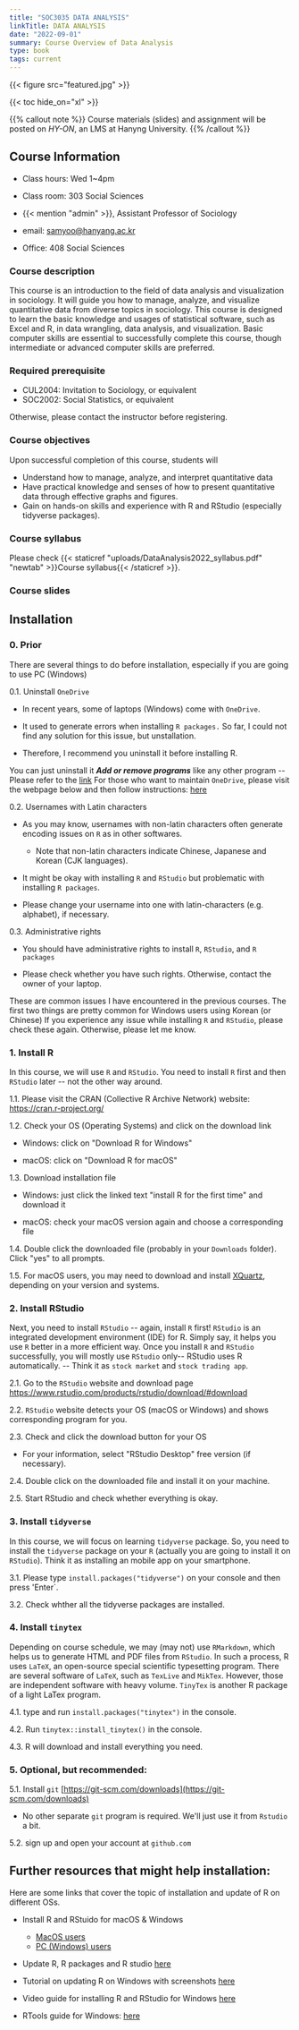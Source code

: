 ```yaml
---
title: "SOC3035 DATA ANALYSIS"
linkTitle: DATA ANALYSIS
date: "2022-09-01"
summary: Course Overview of Data Analysis 
type: book
tags: current
---
```


{{< figure src="featured.jpg" >}}

{{< toc hide_on="xl" >}}


{{% callout note %}}
Course materials (slides) and assignment will be posted on *HY-ON*, an LMS at Hanyng University.
{{% /callout %}}


## **Course Information** 

- Class hours: Wed 1~4pm 
- Class room: 303 Social Sciences 

- {{< mention "admin" >}}, Assistant Professor of Sociology 
- email: samyoo@hanyang.ac.kr
- Office: 408 Social Sciences


### Course description

This course is an introduction to the field of data analysis and visualization in sociology. It will guide you how to manage, analyze, and visualize quantitative data from diverse topics in sociology. This course is designed to learn the basic knowledge and usages of statistical software, such as Excel and R, in data wrangling, data analysis, and visualization. Basic computer skills are essential to successfully complete this course, though intermediate or advanced computer skills are preferred.

### Required prerequisite

- CUL2004: Invitation to Sociology, or equivalent 
- SOC2002: Social Statistics, or equivalent

Otherwise, please contact the instructor before registering.

### Course objectives

Upon successful completion of this course, students will  
- Understand how to manage, analyze, and interpret quantitative data 
- Have practical knowledge and senses of how to present quantitative data through effective graphs and figures.
- Gain on hands-on skills and experience with R and RStudio (especially tidyverse packages).

### Course syllabus 

Please check {{< staticref "uploads/DataAnalysis2022_syllabus.pdf" "newtab" >}}Course syllabus{{< /staticref >}}.

### Course slides 



## Installation

### 0. Prior 

There are several things to do before installation, especially if you are going to use PC (Windows)

0.1. Uninstall `OneDrive` 

- In recent years, some of laptops (Windows) come with `OneDrive`.   
    
- It used to generate errors when installing `R packages.` So far, I could not find any solution for this issue, but unstallation. 
    
- Therefore, I recommend you uninstall it before installing R. 
    
You can just uninstall it **_Add or remove programs_** like any other program -- Please refer to the [link](https://support.microsoft.com/en-us/office/turn-off-disable-or-uninstall-onedrive-f32a17ce-3336-40fe-9c38-6efb09f944b0)
For those who want to maintain `OneDrive`, please visit the webpage below and then follow instructions: [here](https://medium.com/@ValidScience/how-to-fix-rstudios-package-installation-on-windows-10-c1e602bf3a1f) 
    
    
0.2. Usernames with Latin characters 

- As you may know, usernames with non-latin characters often generate encoding issues on `R` as in other softwares.  

    - Note that non-latin characters indicate Chinese, Japanese and Korean (CJK languages). 
        
- It might be okay with installing `R` and `RStudio` but problematic with installing `R packages`.  
        
- Please change your username into one with latin-characters (e.g. alphabet), if necessary.  
    
0.3. Administrative rights

- You should have administrative rights to install `R`, `RStudio`, and `R packages`
    
- Please check whether you have such rights. 
    Otherwise, contact the owner of your laptop. 
    
These are common issues I have encountered in the previous courses. 
The first two things are pretty common for Windows users using Korean (or Chinese)
If you experience any issue while installing `R` and `RStudio`, please check these again. 
Otherwise, please let me know. 
    

### 1. Install R 

In this course, we will use `R` and `RStudio`. 
You need to install `R` first and then `RStudio` later -- not the other way around. 

1.1. Please visit the CRAN (Collective R Archive Network) website: <https://cran.r-project.org/>

1.2. Check your OS (Operating Systems) and click on the download link  

- Windows: click on "Download R for Windows"  
    
- macOS: click on "Download R for macOS"   
    
1.3. Download installation file

- Windows: just click the linked text "install R for the first time" and download it  
    
- macOS: check your macOS version again and choose a corresponding file  
    
1.4. Double click the downloaded file (probably in your `Downloads` folder). Click "yes" to all prompts. 

1.5. For macOS users, you may need to download and install [XQuartz](https://www.xquartz.org/), depending on your version and systems. 



### 2. Install RStudio

Next, you need to install `RStudio` -- again, install `R` first!
`RStudio` is an integrated development environment (IDE) for R. Simply say, it helps you use `R` better in a more efficient way.  Once you install `R` and `RStudio` successfully, you will mostly use `RStudio` only-- RStudio uses R automatically. -- Think it as `stock market` and `stock trading app`.



2.1. Go to the `RStudio` website and download page <https://www.rstudio.com/products/rstudio/download/#download>

2.2. `RStudio` website detects your OS (macOS or Windows) and shows corresponding program for you. 

2.3. Check and click the download button for your OS 

- For your information, select "RStudio Desktop" free version (if necessary). 
 
2.4. Double click on the downloaded file and install it on your machine. 

2.5. Start RStudio and check whether everything is okay. 


### 3. Install `tidyverse`

In this course, we will focus on learning `tidyverse` package. 
So, you need to install the `tidyverse` package on your `R` (actually you are going to install it on `RStudio`). 
Think it as installing an mobile app on your smartphone. 

3.1. Please type `install.packages("tidyverse")` on your console and then press 'Enter`. 

3.2. Check whther all the tidyverse packages are installed.



### 4. Install `tinytex`

Depending on course schedule, we may (may not) use `RMarkdown`, which helps us to generate HTML and PDF files from `RStudio`.
In such a process, R uses `LaTeX`, an open-source special scientific typesetting program. There are several software of `LaTeX`, such as `TexLive` and `MikTex`. However, those are independent software with heavy volume. `TinyTex` is another R package of a light LaTex program. 

4.1. type and run `install.packages("tinytex")` in the console.

4.2. Run `tinytex::install_tinytex()` in the console.

4.3. R will download and install everything you need.



### 5. Optional, but recommended:

5.1. Install `git` [https://git-scm.com/downloads](https://git-scm.com/downloads) 

- No other separate `git` program is required. We'll just use it from `Rstudio` a bit.

5.2. sign up and open your account at `github.com`

## Further resources that might help installation:

Here are some links that cover the topic of installation and update of R on different OSs. 

* Install R and RStuido for macOS & Windows
    - [MacOS users](https://www.reed.edu/data-at-reed/software/R/r_studio.html) 
    - [PC (Windows) users](https://www.reed.edu/data-at-reed/software/R/r_studio_pc.html)

* Update R, R packages and R studio 
[here](https://bootstrappers.umassmed.edu/bootstrappers-courses/courses/rCourse/Additional_Resources/Updating_R.html)

* Tutorial on updating R on Windows with screenshots
[here](https://www.r-statistics.com/2015/06/a-step-by-step-screenshots-tutorial-for-upgrading-r-on-windows/)

* Video guide for installing R and RStudio for Windows
[here](https://www.youtube.com/watch?v=NZxSA80lF1I&ab_channel=TechDecodeTutorials)

* RTools guide for Windows:
[here](https://www.youtube.com/watch?v=FXWLR2DGgI8&t=34s)
